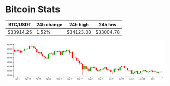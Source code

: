 # Bitcoin Stats

BTC/USDT|24h change|24h high|24h low|
|---|---|---|---|
|$33914.25|1.52%|$34123.08|$33004.78|

<img src="./chart.svg">
